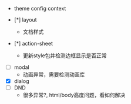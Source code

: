 
- theme config context

- [*] layout
    * 文档样式
- [*] action-sheet
    * 更新style包并检测边框显示是否正常
- [ ] modal
    * 动画异常，需要检测动画库
- [x] dialog
- [ ] DND
    * 很多异常?, html/body高度问题，看如何解决
